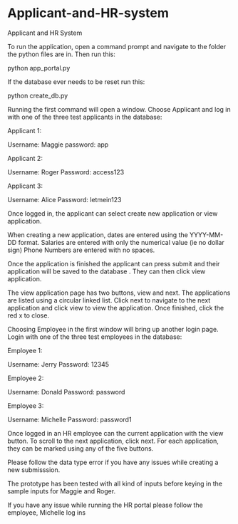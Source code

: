 # Applicant-and-HR-system
Applicant and HR System




To run the application, open a command prompt and navigate to the folder the python files are in. Then run this:

python app_portal.py

If the database ever needs to be reset run this:

python create_db.py

Running the first command will open a window.  Choose Applicant and log in with one of the three test applicants in the database:

Applicant 1:

Username: Maggie
password: app

Applicant 2:

Username: Roger
Password: access123

Applicant 3:

Username: Alice
Password: letmein123

Once logged in, the applicant can select create new application or view application.

When creating a new application, dates are entered using the YYYY-MM-DD format.
Salaries are entered with only the numerical value (ie no dollar sign)
Phone Numbers are entered with no spaces.

Once the application is finished the applicant can press submit and their application will be
saved to the database .  They can then click view application. 

The view application page has two buttons, view and next. The applications are listed using a 
circular linked list.  Click next to navigate to the next application and click view to view the 
application.  Once finished, click the red x to close.

Choosing Employee in the first window will bring up another login page. Login with one of the three test 
employees in the database:

Employee 1:

Username: Jerry
Password: 12345

Employee 2:


Username: Donald
Password: password

Employee 3:


Username: Michelle
Password: password1

Once logged in an HR employee can the current application with the view button.
To scroll to the next application, click next.
For each application, they can be marked using any of the five buttons.

Please follow the data type error if you have any issues while creating a new submisssion.

The prototype has been tested with all kind of inputs before keying in the sample inputs for Maggie and Roger.

If you have any issue while running the HR portal please follow the employee, Michelle log ins
